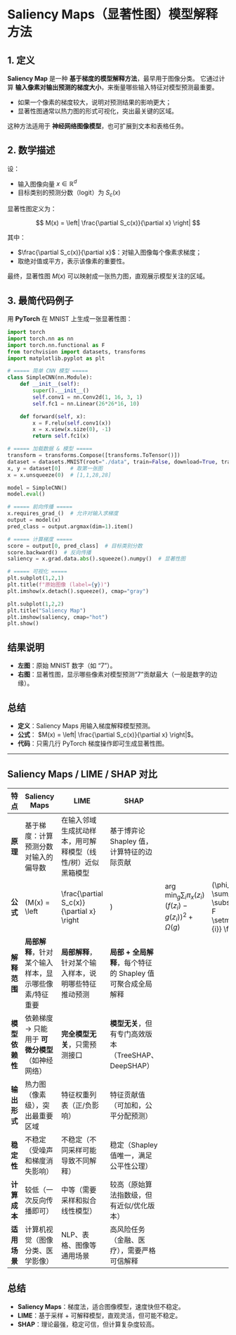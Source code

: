 # Saliency Maps（显著性图）模型解释方法

## 1. 定义

**Saliency Map** 是一种 **基于梯度的模型解释方法**，最早用于图像分类。
它通过计算 **输入像素对输出预测的梯度大小**，来衡量哪些输入特征对模型预测最重要。

* 如果一个像素的梯度较大，说明对预测结果的影响更大；
* 显著性图通常以热力图的形式可视化，突出最关键的区域。

这种方法适用于 **神经网络图像模型**，也可扩展到文本和表格任务。



## 2. 数学描述

设：

* 输入图像向量 $x \in \mathbb{R}^d$
* 目标类别的预测分数（logit）为 $S_c(x)$

显著性图定义为：

$$
M(x) = \left| \frac{\partial S_c(x)}{\partial x} \right|
$$

其中：

* $\frac{\partial S_c(x)}{\partial x}$：对输入图像每个像素求梯度；
* 取绝对值或平方，表示该像素的重要性。

最终，显著性图 $M(x)$ 可以映射成一张热力图，直观展示模型关注的区域。



## 3. 最简代码例子

用 **PyTorch** 在 MNIST 上生成一张显著性图：

```python
import torch
import torch.nn as nn
import torch.nn.functional as F
from torchvision import datasets, transforms
import matplotlib.pyplot as plt

# ===== 简单 CNN 模型 =====
class SimpleCNN(nn.Module):
    def __init__(self):
        super().__init__()
        self.conv1 = nn.Conv2d(1, 16, 3, 1)
        self.fc1 = nn.Linear(26*26*16, 10)

    def forward(self, x):
        x = F.relu(self.conv1(x))
        x = x.view(x.size(0), -1)
        return self.fc1(x)

# ===== 加载数据 & 模型 =====
transform = transforms.Compose([transforms.ToTensor()])
dataset = datasets.MNIST(root="./data", train=False, download=True, transform=transform)
x, y = dataset[0]   # 取第一张图
x = x.unsqueeze(0)  # [1,1,28,28]

model = SimpleCNN()
model.eval()

# ===== 前向传播 =====
x.requires_grad_()  # 允许对输入求梯度
output = model(x)
pred_class = output.argmax(dim=1).item()

# ===== 计算梯度 =====
score = output[0, pred_class]  # 目标类别分数
score.backward()  # 反向传播
saliency = x.grad.data.abs().squeeze().numpy()  # 显著性图

# ===== 可视化 =====
plt.subplot(1,2,1)
plt.title(f"原始图像 (label={y})")
plt.imshow(x.detach().squeeze(), cmap="gray")

plt.subplot(1,2,2)
plt.title("Saliency Map")
plt.imshow(saliency, cmap="hot")
plt.show()
```


## 结果说明

* **左图**：原始 MNIST 数字（如 “7”）。
* **右图**：显著性图，显示哪些像素对模型预测“7”贡献最大（一般是数字的边缘）。



## 总结

* **定义**：Saliency Maps 用输入梯度解释模型预测。
* **公式**： $M(x) = \left| \frac{\partial S_c(x)}{\partial x} \right|$。
* **代码**：只需几行 PyTorch 梯度操作即可生成显著性图。

---

## Saliency Maps / LIME / SHAP 对比

| 特点        | **Saliency Maps**             | **LIME**                                   | **SHAP**                              |                                                             |                                                       |   |      |   |                               |
| --------- | ----------------------------- | ------------------------------------------ | ------------------------------------- | ----------------------------------------------------------- | ----------------------------------------------------- | - | ---- | - | ----------------------------- |
| **原理**    | 基于梯度：计算预测分数对输入的偏导数            | 在输入邻域生成扰动样本，用可解释模型（线性/树）近似黑箱模型             | 基于博弈论 Shapley 值，计算特征的边际贡献             |                                                             |                                                       |   |      |   |                               |
| **公式**    | (M(x) = \left                 | \frac{\partial S\_c(x)}{\partial x} \right | )                                     | $\arg\min_g \sum_i \pi_x(z_i)(f(z_i)-g(z_i))^2 + \Omega(g)$ | (\phi\_i = \sum\_{S \subseteq F \setminus {i}} \frac{ | S | !(M- | S | -1)!}{M!}\[f(S\cup{i})-f(S)]) |
| **解释范围**  | **局部解释**，针对某个输入样本，显示哪些像素/特征重要 | **局部解释**，针对某个输入样本，说明哪些特征推动预测               | **局部 + 全局解释**，每个特征的 Shapley 值可聚合成全局解释 |                                                             |                                                       |   |      |   |                               |
| **模型依赖性** | 依赖梯度 → 只能用于 **可微分模型**（如神经网络）  | **完全模型无关**，只需预测接口                          | **模型无关**，但有专门高效版本（TreeSHAP、DeepSHAP）  |                                                             |                                                       |   |      |   |                               |
| **输出形式**  | 热力图（像素级），突出最重要区域              | 特征权重列表（正/负影响）                              | 特征贡献值（可加和，公平分配预测）                     |                                                             |                                                       |   |      |   |                               |
| **稳定性**   | 不稳定（受噪声和梯度消失影响）               | 不稳定（不同采样可能导致不同解释）                          | 稳定（Shapley 值唯一，满足公平性公理）               |                                                             |                                                       |   |      |   |                               |
| **计算成本**  | 较低（一次反向传播即可）                  | 中等（需要采样和拟合线性模型）                            | 较高（原始算法指数级，但有近似/优化版本）                 |                                                             |                                                       |   |      |   |                               |
| **适用场景**  | 计算机视觉（图像分类、医学影像）              | NLP、表格、图像等通用场景                             | 高风险任务（金融、医疗），需要严格可信解释                 |                                                             |                                                       |   |      |   |                               |


## 总结

* **Saliency Maps**：梯度法，适合图像模型，速度快但不稳定。
* **LIME**：基于采样 + 可解释模型，直观灵活，但可能不稳定。
* **SHAP**：理论最强，稳定可信，但计算复杂度较高。



